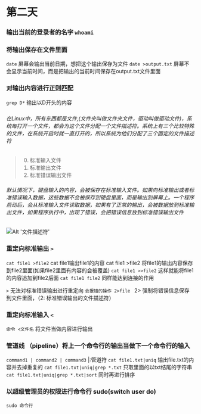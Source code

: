 # 第二天 
  
  ### 输出当前的登录者的名字  `whoami` 
  
  ### 将输出保存在文件里面
  `date` 屏幕会输出当前日期，想把这个输出保存为文件
  `date >output.txt` 屏幕不会显示当前时间，而是把输出的当前时间保存在output.txt文件里面
  
  ### 对输出内容进行正则匹配
  `grep D*` 输出以D开头的内容
  
  ###
  ###### 在Linux中，所有东西都是文件,(文件夹叫做文件夹文件，驱动叫做驱动文件)，系统每打开一个文件，都会为这个文件分配一个文件描述符。系统上有三个比较特殊的文件，在系统开启时就一直打开的，所以系统为他们分配了三个固定的文件描述符
  > 0. 标准输入文件
  > 1. 标准输出文件
  > 2. 标准错误输出文件
  ###### 默认情况下，键盘输入的内容，会被保存在标准输入文件。如果向标准输出或者标准错误输入数据，这些数据不会被保存到硬盘里面，而是输出到屏幕上。一个程序启动后，会从标准输入文件读取数据，如果有了正常的输出，会被数据放到标准输出文件，如果程序执行中，出现了错误，会把错误信息放到标准错误输出文件
  
  ![Alt '文件描述符'](https://github.com/LCN29/MyNote/blob/picture-branch/Picture/Linux/file-descriptor.png?raw=true)
  
  ### 重定向标准输出  ` > `
  `cat file1 >file2` cat file1输出file1的内容 
  cat file1 >file2 将file1的输出内容保存到file2里面(如果file2里面有内容的会被覆盖)
  `cat file1 >>file2` 这样就能将file1的内容追加到file2后面
  `cat file1 file2` 同样能达到连接的作用
  
  `>` 无法对标准错误输出进行重定向
  `会报错的操作 2>file ` 2> 强制将错误信息保存到文件里面，（2: 标准错误输出的文件描述符）
  
  ### 重定向标准输入 `<`
  `命令 <文件名` 将文件当做内容进行输出
  
  ### 管道线 （pipeline）将上一个命令行的输出当做下一个命令行的输入
  `command1 | command2 | command3` |:管道符
  `cat file1.txt|uniq` 输出file.txt的内容并去掉重复的
  `cat file1.txt|uniq|grep *.txt` 只取里面的以txt结尾的字符串
  `cat file1.txt|uniq|grep *.txt|sort` 同时再进行排序
  
  ### 以超级管理员的权限进行命令行 sudo(switch user do)
  `sudo 命令行` 